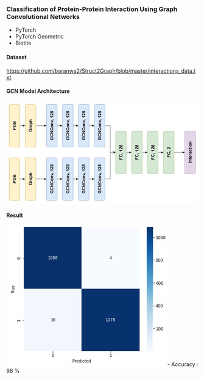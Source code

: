 ### Classification of Protein-Protein Interaction Using Graph Convolutional Networks

- PyTorch
- PyTorch Geometric
- Biotite

#### Dataset

https://github.com/baranwa2/Struct2Graph/blob/master/interactions_data.txt

#### GCN Model Architecture
<img src="https://github.com/mhlee216/Protein_Protein_Interaction_Prediction_GCN/blob/main/Model_architecture.jpg">


#### Result
<img src="https://github.com/mhlee216/Protein_Protein_Interaction_Prediction_GCN/blob/main/Result.jpg">
- Accuracy : 98 %

